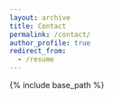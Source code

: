 ```yaml
---
layout: archive
title: Contact
permalink: /contact/
author_profile: true
redirect_from:
  - /resume
---
```


{% include base_path %}


